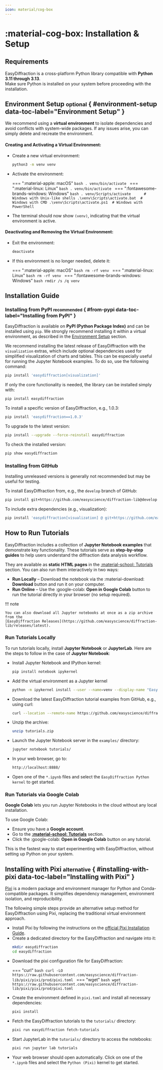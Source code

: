 ```yaml
---
icon: material/cog-box
---
```


# :material-cog-box: Installation & Setup

## Requirements

EasyDiffraction is a cross-platform Python library compatible with **Python 3.11
through 3.13**.  
Make sure Python is installed on your system before proceeding with the
installation.

## Environment Setup <small>optional</small> { #environment-setup data-toc-label="Environment Setup" }

We recommend using a **virtual environment** to isolate dependencies and avoid
conflicts with system-wide packages. If any issues arise, you can simply delete
and recreate the environment.

#### Creating and Activating a Virtual Environment:

- Create a new virtual environment:
  ```bash
  python3 -m venv venv
  ```

<!-- prettier-ignore-start -->

- Activate the environment:

    === ":material-apple: macOS"
        ```bash
        . venv/bin/activate
        ```
    === ":material-linux: Linux"
        ```bash
        . venv/bin/activate
        ```
    === ":fontawesome-brands-windows: Windows"
        ```bash
        . venv/Scripts/activate      # Windows with Unix-like shells
        .\venv\Scripts\activate.bat  # Windows with CMD
        .\venv\Scripts\activate.ps1  # Windows with PowerShell
        ```

<!-- prettier-ignore-end -->

- The terminal should now show `(venv)`, indicating that the virtual environment
  is active.

#### Deactivating and Removing the Virtual Environment:

- Exit the environment:
  ```bash
  deactivate
  ```

<!-- prettier-ignore-start -->

- If this environment is no longer needed, delete it:

    === ":material-apple: macOS"
        ```bash
        rm -rf venv
        ```
    === ":material-linux: Linux"
        ```bash
        rm -rf venv
        ```
    === ":fontawesome-brands-windows: Windows"
        ```bash
        rmdir /s /q venv
        ```

<!-- prettier-ignore-end -->

## Installation Guide

### Installing from PyPI <small>recommended</small> { #from-pypi data-toc-label="Installing from PyPI" }

EasyDiffraction is available on **PyPI (Python Package Index)** and can be
installed using `pip`. We strongly recommend installing it within a virtual
environment, as described in the [Environment Setup](#environment-setup)
section.

We recommend installing the latest release of EasyDiffraction with the
`visualization` extras, which include optional dependencies used for simplified
visualization of charts and tables. This can be especially useful for running
the Jupyter Notebook examples. To do so, use the following command:

```bash
pip install 'easydiffraction[visualization]'
```

If only the core functionality is needed, the library can be installed simply
with:

```bash
pip install easydiffraction
```

To install a specific version of EasyDiffraction, e.g., 1.0.3:

```bash
pip install 'easydiffraction==1.0.3'
```

To upgrade to the latest version:

```bash
pip install --upgrade --force-reinstall easydiffraction
```

To check the installed version:

```bash
pip show easydiffraction
```

### Installing from GitHub

Installing unreleased versions is generally not recommended but may be useful
for testing.

To install EasyDiffraction from, e.g., the `develop` branch of GitHub:

```bash
pip install git+https://github.com/easyscience/diffraction-lib@develop
```

To include extra dependencies (e.g., visualization):

```bash
pip install 'easydiffraction[visualization] @ git+https://github.com/easyscience/diffraction-lib@develop'
```

## How to Run Tutorials

EasyDiffraction includes a collection of **Jupyter Notebook examples** that
demonstrate key functionality. These tutorials serve as **step-by-step guides**
to help users understand the diffraction data analysis workflow.

They are available as **static HTML pages** in the
[:material-school: Tutorials](../tutorials/index.md) section. You can also run
them interactively in two ways:

- **Run Locally** – Download the notebook via the :material-download:
  **Download** button and run it on your computer.
- **Run Online** – Use the :google-colab: **Open in Google Colab** button to run
  the tutorial directly in your browser (no setup required).

!!! note

    You can also download all Jupyter notebooks at once as a zip archive from the
    [EasyDiffraction Releases](https://github.com/easyscience/diffraction-lib/releases/latest).

### Run Tutorials Locally

To run tutorials locally, install **Jupyter Notebook** or **JupyterLab**. Here
are the steps to follow in the case of **Jupyter Notebook**:

- Install Jupyter Notebook and IPython kernel:
  ```bash
  pip install notebook ipykernel
  ```
- Add the virtual environment as a Jupyter kernel
  ```bash
  python -m ipykernel install --user --name=venv --display-name "EasyDiffraction Python kernel"
  ```
- Download the latest EasyDiffraction tutorial examples from GitHub, e.g., using
  curl:
  ```bash
  curl --location --remote-name https://github.com/easyscience/diffraction-lib/releases/latest/download/tutorials.zip
  ```
- Unzip the archive:
  ```bash
  unzip tutorials.zip
  ```
- Launch the Jupyter Notebook server in the `examples/` directory:
  ```bash
  jupyter notebook tutorials/
  ```
- In your web browser, go to:
  ```bash
  http://localhost:8888/
  ```
- Open one of the `*.ipynb` files and select the `EasyDiffraction Python kernel`
  to get started.

### Run Tutorials via Google Colab

**Google Colab** lets you run Jupyter Notebooks in the cloud without any local
installation.

To use Google Colab:

- Ensure you have a **Google account**.
- Go to the **[:material-school: Tutorials](../tutorials/index.md)** section.
- Click the :google-colab: **Open in Google Colab** button on any tutorial.

This is the fastest way to start experimenting with EasyDiffraction, without
setting up Python on your system.

## Installing with Pixi <small>alternative</small> { #installing-with-pixi data-toc-label="Installing with Pixi" }

[Pixi](https://pixi.sh) is a modern package and environment manager for Python
and Conda-compatible packages. It simplifies dependency management, environment
isolation, and reproducibility.

The following simple steps provide an alternative setup method for
EasyDiffraction using Pixi, replacing the traditional virtual environment
approach.

- Install Pixi by following the instructions on the
  [official Pixi Installation Guide](https://pixi.sh/latest/installation).
- Create a dedicated directory for the EasyDiffraction and navigate into it:
  ```bash
  mkdir easydiffraction
  cd easydiffraction
  ```

<!-- prettier-ignore-start -->

- Download the pixi configuration file for EasyDiffraction:

    === "curl"
        ```bash
        curl -LO https://raw.githubusercontent.com/easyscience/diffraction-lib/pixi/pixi/prod/pixi.toml
        ```
    === "wget"
        ```bash
        wget https://raw.githubusercontent.com/easyscience/diffraction-lib/pixi/pixi/prod/pixi.toml
        ```

<!-- prettier-ignore-end -->

- Create the environment defined in `pixi.toml` and install all necessary
  dependencies:
  ```bash
  pixi install
  ```
- Fetch the EasyDiffraction tutorials to the `tutorials/` directory:
  ```bash
  pixi run easydiffraction fetch-tutorials
  ```
- Start JupyterLab in the `tutorials/` directory to access the notebooks:
  ```bash
  pixi run jupyter lab tutorials
  ```
- Your web browser should open automatically. Click on one of the `*.ipynb`
  files and select the `Python (Pixi)` kernel to get started.
